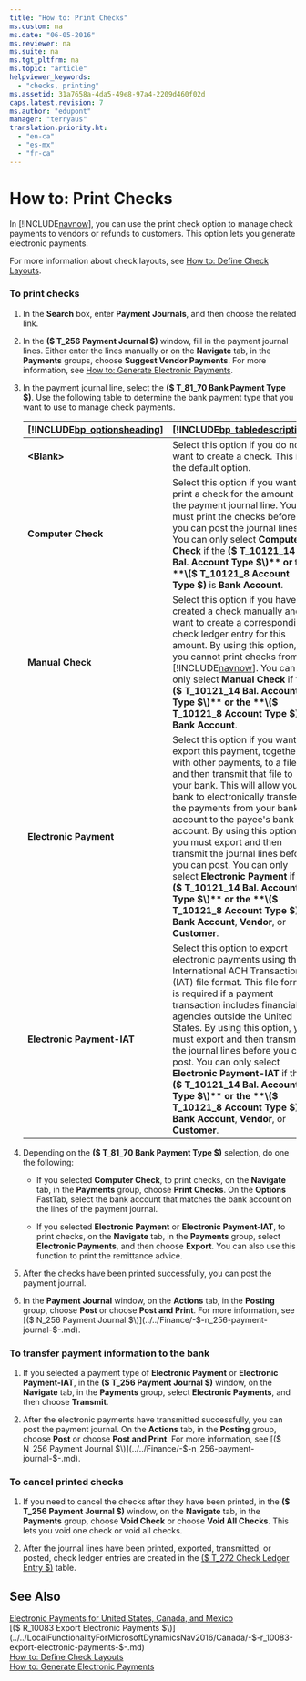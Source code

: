 ```yaml
---
title: "How to: Print Checks"
ms.custom: na
ms.date: "06-05-2016"
ms.reviewer: na
ms.suite: na
ms.tgt_pltfrm: na
ms.topic: "article"
helpviewer_keywords: 
  - "checks, printing"
ms.assetid: 31a7658a-4da5-49e8-97a4-2209d460f02d
caps.latest.revision: 7
ms.author: "edupont"
manager: "terryaus"
translation.priority.ht: 
  - "en-ca"
  - "es-mx"
  - "fr-ca"
---
```

# How to: Print Checks
In [!INCLUDE[navnow](../../ApplicationDesign/includes/navnow_md.md)], you can use the print check option to manage check payments to vendors or refunds to customers. This option lets you generate electronic payments.  
  
 For more information about check layouts, see [How to: Define Check Layouts](../../LocalFunctionalityForMicrosoftDynamicsNav2016/Canada/how-to-define-check-layouts.md).  
  
### To print checks  
  
1.  In the **Search** box, enter **Payment Journals**, and then choose the related link.  
  
2.  In the **\($ T\_256 Payment Journal $\)** window, fill in the payment journal lines. Either enter the lines manually or on the **Navigate** tab, in the **Payments** groups, choose **Suggest Vendor Payments**. For more information, see [How to: Generate Electronic Payments](../../LocalFunctionalityForMicrosoftDynamicsNav2016/Canada/how-to-generate-electronic-payments.md).  
  
3.  In the payment journal line, select the **\($ T\_81\_70 Bank Payment Type $\)**. Use the following table to determine the bank payment type that you want to use to manage check payments.  
  
    |[!INCLUDE[bp_optionsheading](../../DesignAndEngineering/includes/bp_optionsheading_md.md)]|[!INCLUDE[bp_tabledescription](../../ApplicationDesign/includes/bp_tabledescription_md.md)]|  
    |-------------------------------------|---------------------------------------|  
    |**\<Blank\>**|Select this option if you do not want to create a check. This is the default option.|  
    |**Computer Check**|Select this option if you want to print a check for the amount on the payment journal line. You must print the checks before you can post the journal lines. You can only select **Computer Check** if the **\($ T\_10121\_14 Bal. Account Type $\)** or the **\($ T\_10121\_8 Account Type $\)** is **Bank Account**.|  
    |**Manual Check**|Select this option if you have created a check manually and want to create a corresponding check ledger entry for this amount. By using this option, you cannot print checks from [!INCLUDE[navnow](../../ApplicationDesign/includes/navnow_md.md)]. You can only select **Manual Check** if the **\($ T\_10121\_14 Bal. Account Type $\)** or the **\($ T\_10121\_8 Account Type $\)** is **Bank Account**.|  
    |**Electronic Payment**|Select this option if you want to export this payment, together with other payments, to a file and then transmit that file to your bank. This will allow your bank to electronically transfer the payments from your bank account to the payee's bank account. By using this option, you must export and then transmit the journal lines before you can post. You can only select **Electronic Payment** if the **\($ T\_10121\_14 Bal. Account Type $\)** or the **\($ T\_10121\_8 Account Type $\)** is **Bank Account**, **Vendor**, or **Customer**.|  
    |**Electronic Payment\-IAT**|Select this option to export electronic payments using the International ACH Transaction \(IAT\) file format. This file format is required if a payment transaction includes financial agencies outside the United States. By using this option, you must export and then transmit the journal lines before you can post. You can only select **Electronic Payment\-IAT** if the **\($ T\_10121\_14 Bal. Account Type $\)** or the **\($ T\_10121\_8 Account Type $\)** is **Bank Account**, **Vendor**, or **Customer**.|  
  
4.  Depending on the **\($ T\_81\_70 Bank Payment Type $\)** selection, do one the following:  
  
    -   If you selected **Computer Check**, to print checks, on the **Navigate** tab, in the **Payments** group, choose **Print Checks**. On the **Options** FastTab, select the bank account that matches the bank account on the lines of the payment journal.  
  
    -   If you selected **Electronic Payment** or **Electronic Payment\-IAT**, to print checks, on the **Navigate** tab, in the **Payments** group, select **Electronic Payments**, and then choose **Export**. You can also use this function to print the remittance advice.  
  
5.  After the checks have been printed successfully, you can post the payment journal.  
  
6.  In the **Payment Journal** window, on the **Actions** tab, in the **Posting** group, choose **Post** or choose **Post and Print**. For more information, see [\($ N\_256 Payment Journal $\)](../../Finance/-$-n_256-payment-journal-$-.md).  
  
### To transfer payment information to the bank  
  
1.  If you selected a payment type of **Electronic Payment** or **Electronic Payment\-IAT**, in the **\($ T\_256 Payment Journal $\)** window, on the **Navigate** tab, in the **Payments** group, select **Electronic Payments**, and then choose **Transmit**.  
  
2.  After the electronic payments have transmitted successfully, you can post the payment journal. On the **Actions** tab, in the **Posting** group, choose **Post** or choose **Post and Print**. For more information, see [\($ N\_256 Payment Journal $\)](../../Finance/-$-n_256-payment-journal-$-.md).  
  
### To cancel printed checks  
  
1.  If you need to cancel the checks after they have been printed, in the **\($ T\_256 Payment Journal $\)** window, on the **Navigate** tab, in the **Payments** group, choose **Void Check** or choose **Void All Checks**. This lets you void one check or void all checks.  
  
2.  After the journal lines have been printed, exported, transmitted, or posted, check ledger entries are created in the [\($ T\_272 Check Ledger Entry $\)](assetId:///a1177877-5f92-4c69-8288-51ea0a031843) table.  
  
## See Also  
 [Electronic Payments for United States, Canada, and Mexico](../../LocalFunctionalityForMicrosoftDynamicsNav2016/Canada/electronic-payments-for-united-states-canada-and-mexico.md)   
 [\($ R\_10083 Export Electronic Payments $\)](../../LocalFunctionalityForMicrosoftDynamicsNav2016/Canada/-$-r_10083-export-electronic-payments-$-.md)   
 [How to: Define Check Layouts](../../LocalFunctionalityForMicrosoftDynamicsNav2016/Canada/how-to-define-check-layouts.md)   
 [How to: Generate Electronic Payments](../../LocalFunctionalityForMicrosoftDynamicsNav2016/Canada/how-to-generate-electronic-payments.md)